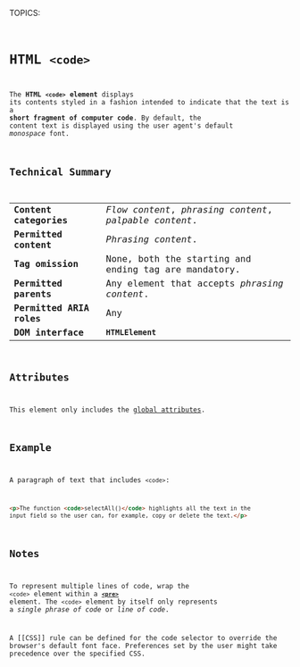 TOPICS: <code>

# HTML `<code>`

The **HTML `<code>` element** displays its contents styled in a fashion intended to indicate that
the text is a **short fragment of computer code**. By default, the content text is displayed using the
user agent's default *monospace* font.

## Technical Summary

|  |  |
| :-- | :-- |
| **Content categories** | *Flow content*, *phrasing content*, *palpable content*. |
| **Permitted content** | *Phrasing content*. |
| **Tag omission** | None, both the starting and ending tag are mandatory. |
| **Permitted parents** | Any element that accepts *phrasing content*. |
| **Permitted ARIA roles** | Any |
| **DOM interface** | **`HTMLElement`** |

## Attributes

This element only includes the [global attributes](/en/webfrontend/HTML_Global_Attributes).

## Example

A paragraph of text that includes `<code>`:

```html
<p>The function <code>selectAll()</code> highlights all the text in the
input field so the user can, for example, copy or delete the text.</p>
```

## Notes

To represent multiple lines of code, wrap the `<code>` element within a **[`<pre>`](/en/webfrontend/<pre>)**
element. The `<code>` element by itself only represents a *single phrase of code* or *line of code*.

A [[CSS]] rule can be defined for the code selector to override the browser's default font face.
Preferences set by the user might take precedence over the specified CSS.

